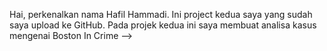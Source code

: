 Hai, perkenalkan nama Hafil Hammadi. Ini project kedua saya yang sudah saya upload ke GitHub. Pada projek kedua ini saya membuat analisa kasus mengenai Boston In Crime
-->
